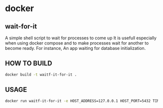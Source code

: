 # docker
## wait-for-it
A simple shell script to wait for processes to come up
It is usefull especially when using docker compose and to make processes wait for another to become ready.
For instance, An app waiting for database initialization.

## HOW TO BUILD
```bash
docker build -t waitf-it-for-it .
```
## USAGE
```bash
docker run waitf-it-for-it -e HOST_ADDRESS=127.0.0.1 HOST_PORT=5432 TIME_OUT_SECONDS=15 COMMAND=date
```
